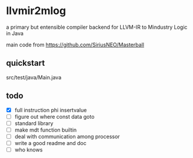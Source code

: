 



# llvmir2mlog

a primary but entensible compiler backend for LLVM-IR to Mindustry Logic in Java

main code from https://github.com/SiriusNEO/Masterball

## quickstart
src/test/java/Main.java

## todo
- [x] full instruction phi insertvalue
- [ ] figure out where const data goto 
- [ ] standard library 
- [ ] make mdt function builtin
- [ ] deal with communication among processor
- [ ] write a good readme and doc
- [ ] who knows